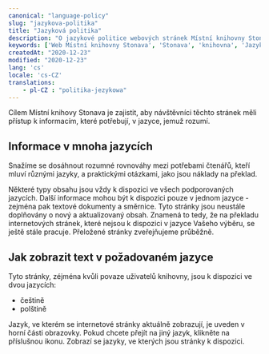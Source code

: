 ```yaml
---
canonical: "language-policy"
slug: "jazykova-politika"
title: "Jazyková politika"
description: "O jazykové politice webových stránek Místní knihovny Stonava pro usnadnění přístupu k informacím."
keywords: ['Web Místní knihovny Stonava', 'Stonava', 'knihovna', 'Jazyková politika', 'Jazyky']
createdAt: "2020-12-23"
modified: "2020-12-23"
lang: 'cs'
locale: 'cs-CZ'
translations:
    - pl-CZ : "politika-jezykowa"
---
```


Cílem Místní knihovy Stonava je zajistit, aby návštěvníci těchto stránek měli přístup k informacím, 
které potřebují, v jazyce, jemuž rozumí.

## Informace v mnoha jazycích

Snažíme se dosáhnout rozumné rovnováhy mezi potřebami čtenářů, kteří mluví různými jazyky, 
a praktickými otázkami, jako jsou náklady na překlad.

Některé typy obsahu jsou vždy k dispozici ve všech podporovaných jazycích. Další informace 
mohou být k dispozici pouze v jednom jazyce - zejména pak textové dokumenty a směrnice. 
Tyto stránky jsou neustále doplňovány o nový a aktualizovaný obsah. Znamená to tedy, 
že na překladu internetových stránek, které nejsou k dispozici v jazyce Vašeho výběru, 
se ještě stále pracuje. Přeložené stránky zveřejňujeme průběžně.

## Jak zobrazit text v požadovaném jazyce

Tyto stránky, zéjména kvůli povaze uživatelů knihovny, jsou k dispozici ve dvou jazycích:

- češtině
- polštině

Jazyk, ve kterém se internetové stránky aktuálně zobrazují, je uveden v horní části obrazovky. 
Pokud chcete přejít na jiný jazyk, klikněte na příslušnou ikonu. Zobrazí se jazyky, 
ve kterých jsou stránky k dispozici.